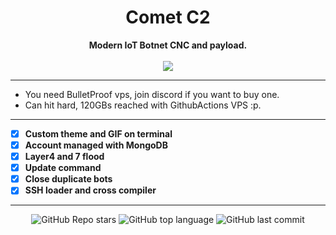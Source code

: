 <h1 align="center">Comet C2</h1>

<p align='center'>
    <b>Modern IoT Botnet CNC and payload.</b><br>
    <br>
    <img src='https://media.discordapp.net/attachments/965433021698289685/977206265413505054/unknown.png'>
</p>

-----

- You need BulletProof vps, join discord if you want to buy one.
- Can hit hard, 120GBs reached with GithubActions VPS :p.

-----

- [X] **Custom theme and GIF on terminal**
- [X] **Account managed with MongoDB**
- [X] **Layer4 and 7 flood**
- [X] **Update command**
- [X] **Close duplicate bots**
- [X] **SSH loader and cross compiler**

-----

<p align="center">
    <img alt="GitHub Repo stars" src="https://img.shields.io/github/stars/Its-Vichy/CometCNC?style=for-the-badge&logo=stylelint&color=red">
    <img alt="GitHub top language" src="https://img.shields.io/github/languages/top/Its-Vichy/CometCNC?style=for-the-badge&logo=stylelint&color=red">
    <img alt="GitHub last commit" src="https://img.shields.io/github/last-commit/Its-Vichy/CometCNC?style=for-the-badge&logo=stylelint&color=red">
</p>

